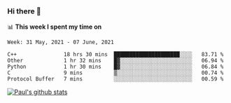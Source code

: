 ### Hi there 👋

📊 **This week I spent my time on**
<!--START_SECTION:waka-->
```text
Week: 31 May, 2021 - 07 June, 2021

C++               18 hrs 30 mins  █████████████████████░░░░   83.71 % 
Other             1 hr 32 mins    █▓░░░░░░░░░░░░░░░░░░░░░░░   06.94 % 
Python            1 hr 30 mins    █▓░░░░░░░░░░░░░░░░░░░░░░░   06.84 % 
C                 9 mins          ▒░░░░░░░░░░░░░░░░░░░░░░░░   00.74 % 
Protocol Buffer   7 mins          ░░░░░░░░░░░░░░░░░░░░░░░░░   00.59 % 
```
<!--END_SECTION:waka-->


[![Paul's github stats](https://github-readme-stats.vercel.app/api?username=mickeyouyou&theme=dracula&show_icons=true)](https://github.com/anuraghazra/github-readme-stats)
